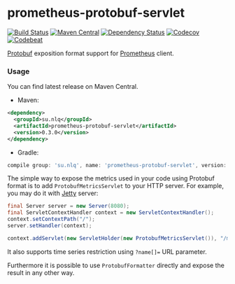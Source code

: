 # prometheus-protobuf-servlet

[![Build Status](https://img.shields.io/travis/nolequen/prometheus-protobuf-servlet.svg?branch=master)](https://travis-ci.org/nolequen/prometheus-protobuf-servlet)
[![Maven Central](https://img.shields.io/maven-central/v/su.nlq/prometheus-protobuf-servlet.svg)](https://maven-badges.herokuapp.com/maven-central/su.nlq/prometheus-protobuf-servlet)
[![Dependency Status](https://www.versioneye.com/user/projects/59cb9c0b6725bd11fffde5d3/badge.svg)](https://www.versioneye.com/user/projects/59cb9c0b6725bd11fffde5d3)
[![Codecov](https://codecov.io/gh/nolequen/prometheus-protobuf-servlet/branch/master/graph/badge.svg)](https://codecov.io/gh/nolequen/prometheus-protobuf-servlet)
[![Codebeat](https://codebeat.co/badges/9086adaa-3c9d-4c3a-81cc-9bcf1a4bddc0)](https://codebeat.co/projects/github-com-nolequen-prometheus-protobuf-servlet-master)

[Protobuf](https://prometheus.io/docs/instrumenting/exposition_formats/) exposition format support for [Prometheus](https://prometheus.io/) client.

### Usage

You can find latest release on Maven Central.

* Maven:
```xml
<dependency>
  <groupId>su.nlq</groupId>
  <artifactId>prometheus-protobuf-servlet</artifactId>
  <version>0.3.0</version>
</dependency>
```

* Gradle:
```groovy
compile group: 'su.nlq', name: 'prometheus-protobuf-servlet', version: '0.3.0'
```

The simple way to expose the metrics used in your code using Protobuf format is to add `ProtobufMetricsServlet` to your HTTP server.
For example, you may do it with [Jetty](https://www.eclipse.org/jetty/) server:

```java
final Server server = new Server(8080);
final ServletContextHandler context = new ServletContextHandler();
context.setContextPath("/");
server.setHandler(context);

context.addServlet(new ServletHolder(new ProtobufMetricsServlet()), "/metrics");
```

It also supports time series restriction using `?name[]=` URL parameter.

Furthermore it is possible to use `ProtobufFormatter` directly and expose the result in any other way.
